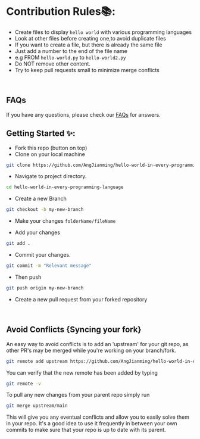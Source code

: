 # Contribution Rules📚:

- Create files to display `hello world` with various programming languages
- Look at other files before creating one,to avoid duplicate files
- If you want to create a file, but there is already the same file 
- Just add a number to the end of the file name
- e.g FROM `hello-world.py` to `hello-world2.py` 
- Do NOT remove other content.
- Try to keep pull requests small to minimize merge conflicts

<br>

## FAQs
If you have any questions, please check our [FAQs](Faqs.md) for answers.

## Getting Started ✨:

- Fork this repo (button on top)
- Clone on your local machine

```bash
git clone https://github.com/AngJianming/hello-world-in-every-programming-language.git
```
- Navigate to project directory.
```bash
cd hello-world-in-every-programming-language
```

- Create a new Branch

```bash
git checkout -b my-new-branch
```
- Make your changes `folderName/fileName`

- Add your changes
```bash
git add .
```
- Commit your changes.

```bash
git commit -m "Relevant message"
```
- Then push 
```bash
git push origin my-new-branch
```


- Create a new pull request from your forked repository

<br>

## Avoid Conflicts {Syncing your fork}

An easy way to avoid conflicts is to add an 'upstream' for your git repo, as other PR's may be merged while you're working on your branch/fork.   

```bash
git remote add upstream https://github.com/AngJianming/hello-world-in-every-programming-language
```

You can verify that the new remote has been added by typing
```bash
git remote -v
```

To pull any new changes from your parent repo simply run
```bash
git merge upstream/main
```

This will give you any eventual conflicts and allow you to easily solve them in your repo. It's a good idea to use it frequently in between your own commits to make sure that your repo is up to date with its parent.
